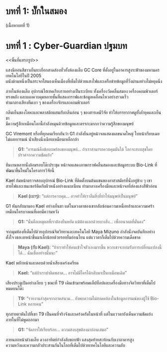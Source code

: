 
# บทที่ 1: บั๊กในสมอง

(เนื้อหาบทที่ 1)



# บทที่ 1 : Cyber-Guardian ปฐมบท

<<พื้นที่แทรกรูป>>

แสงนีออนสีขาวเย็นยะเยือกสาดส่องทั่วทั้งห้องแล็บ GC Core ที่ตั้งอยู่ในอาคารสูงระฟ้าของมหานครเทคโนโลยีในปี 2005  
ผนังด้านหนึ่งเป็นกระจกใสมองเห็นเมืองที่เต็มไปด้วยแสงไฟและเครือข่ายข้อมูลที่วิ่งผ่านอย่างไม่หยุดนิ่ง

ภายในห้องแล็บ อุปกรณ์ไฮเทคเรียงรายอย่างเป็นระเบียบ ทั้งเครื่องวัดคลื่นสมอง เครื่องคอมพิวเตอร์ทรงพลัง และแผงควบคุมหลายชั้นที่แสดงกราฟและข้อมูลเคลื่อนไหวอย่างรวดเร็ว  
ท่ามกลางเสียงฮัมเบา ๆ ของเครื่องจักรและคอมพิวเตอร์

กลิ่นเย็นของโลหะและพลาสติกผสมกับกลิ่นอ่อน ๆ ของสารเคมีวิจัย ทำให้บรรยากาศดูทั้งล้ำยุคและเย็นชา  
มีความรู้สึกเหมือนโลกนี้กำลังหมุนด้วยข้อมูลและตรรกะมากกว่าความรู้สึกของมนุษย์

GC Viremont หรือที่ทุกคนเรียกกันว่า G1 กำลังยืนอยู่หน้าจอแสดงผลขนาดใหญ่ ใบหน้าเรียบเฉยไม่เผยอารมณ์ น้ำเสียงนิ่งเฉียบเหมือนเหล็กกล้า

> **G1:** “อารมณ์คือข้อบกพร่องของมนุษย์... ถ้าเราสามารถควบคุมมันได้ โลกจะสงบสุขโดยปราศจากความขัดแย้ง”

ทีมงานหลายนั่งล้อมรอบโต๊ะประชุม หน้าจอแสดงภาพกราฟคลื่นสมองและข้อมูลระบบ Bio-Link ที่พัฒนาขึ้นใหม่ในโครงการวิจัยนี้

Kael ก้มหน้าตรวจสอบอุปกรณ์ Bio-Link ที่ติดตั้งบนต้นแขนของอาสาสมัครที่นั่งอยู่ข้าง ๆ เขา  
สายไฟและเซนเซอร์ติดกับผิวหนังอย่างแนบเนียน ท่ามกลางเครื่องมือและหน้าจอที่ส่องแสงสีฟ้าอ่อน

> **Kael (เบาๆ):** “แต่การควบคุม... อาจทำให้เราลืมสิ่งที่ทำให้มนุษย์เป็นมนุษย์”

G1 หันกลับมามอง Kael อย่างเย็นชา แต่ในดวงตาของเขากลับซ่อนความเหนื่อยล้าและความเศร้าเหมือนใครบางคนที่เคยมีความหวัง

> **G1:** “นั่นคือเหตุผลที่เราต้องยืนหยัด แม้ต้องแลกด้วยบางสิ่ง... เพื่ออนาคตที่มั่นคง”

จากมุมห้องที่เต็มไปด้วยอุปกรณ์จิตวิทยาและเทคโนโลยี Maya Mizuno กำลังนั่งจดบันทึกอย่างตั้งใจ เธอเงยหน้าขึ้นมาเล็กน้อยด้วยรอยยิ้มอ่อนโยน แต่แววตาก็เต็มไปด้วยความเด็ดขาด

> **Maya (กับ Kael):** “ถ้าเราทำให้คนเข้าใจตัวเองมากขึ้น พวกเขาจะยอมรับการเปลี่ยนแปลงนี้ได้... ฉันเชื่ออย่างนั้นนะ”

Kael พยักหน้าและตอบด้วยน้ำเสียงเคร่งเครียด

> **Kael:** “แต่ถ้าเราทำผิดพลาด... อาจไม่มีใครได้กลับมาเป็นเหมือนเดิม”

เสียงประตูเปิดอย่างเงียบ ๆ ขณะที่ T9 เดินเข้ามาพร้อมแล็ปท็อปและเครื่องมือทางจิตวิทยาที่เต็มไปหมดบนโต๊ะ

> **T9:** “รายงานล่าสุดจากภาคสนาม... ยังพบความไม่สอดคล้องในข้อมูลอารมณ์ของผู้ใช้ Bio-Link หลายคน”

ทุกสายตาหันไปที่เขา T9 เป็นคนที่จริงจังและเคร่งครัดในหน้าที่ แต่ในแววตายังเห็นความขัดแย้งภายในที่ไม่พูดออกมา

> **G1:** “จัดการให้เรียบร้อย… ความสงบสุขต้องมาก่อนเสมอ”

ภายนอกหน้าต่างแล็บ ดวงอาทิตย์กำลังลับขอบฟ้า แสงสุดท้ายสะท้อนกับเงาอาคารสูง  
ความหวังและความกลัวประสานกันในโลกที่เต็มไปด้วยเทคโนโลยีและความลับ
